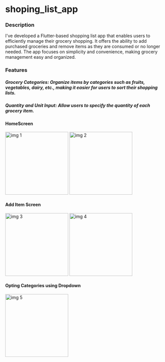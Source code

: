 # shoping_list_app

### Description
I've developed a Flutter-based shopping list app that enables users to efficiently manage their grocery shopping. It offers the ability to add purchased groceries and remove items as they are consumed or no longer needed. The app focuses on simplicity and convenience, making grocery management easy and organized. 

### Features

##### *Grocery Categories*: Organize items by categories such as fruits, vegetables, dairy, etc., making it easier for users to sort their shopping lists.
##### *Quantity and Unit Input*: Allow users to specify the quantity of each grocery item.


#### HomeScreen
<img src="https://github.com/user-attachments/assets/10e5a26a-1bab-4bf8-be3d-4fd140e75553" alt="img 1" width="200"/>
<img src="https://github.com/user-attachments/assets/e2e0074f-8dcd-43e7-ae5b-40226506c44e" alt="img 2" width="200"/>

#### Add Item Screen

<img src="https://github.com/user-attachments/assets/fddb51b4-e44f-4d0c-a2a8-60045acb351a" alt="img 3" width="200"/>
<img src="https://github.com/user-attachments/assets/90de5e95-b3eb-431f-be60-846ade4e5813" alt="img 4" width="200"/>

#### Opting Categories using Dropdown

<img src="https://github.com/user-attachments/assets/28ebdf14-07c3-4d21-ad36-3e287df83fde" alt="img 5" width="200"/>






